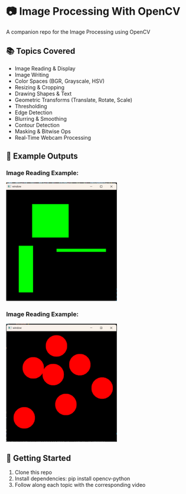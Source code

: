# 📷 Image Processing With OpenCV

A companion repo for the Image Processing using OpenCV

## 📚 Topics Covered
- Image Reading & Display  
- Image Writing  
- Color Spaces (BGR, Grayscale, HSV)  
- Resizing & Cropping  
- Drawing Shapes & Text  
- Geometric Transforms (Translate, Rotate, Scale)  
- Thresholding  
- Edge Detection  
- Blurring & Smoothing  
- Contour Detection  
- Masking & Bitwise Ops  
- Real‑Time Webcam Processing  

## 📸 Example Outputs

### Image Reading Example:
<img src="dragbox.png" alt="Image Reading" width="300"/>

### Image Reading Example:
<img src="RedCircle.png" alt="Image Reading" width="300"/>


## 🚀 Getting Started
1. Clone this repo  
2. Install dependencies: pip install opencv-python  
3. Follow along each topic with the corresponding video
